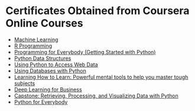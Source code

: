 # Certificates Obtained from Coursera Online Courses

- [Machine Learning](https://github.com/jansenicus/coursera/blob/master/certificates/01%20Coursera%2064J6REZ3TLNX.pdf)
- [R Programming](https://github.com/jansenicus/coursera/blob/master/certificates/02%20Coursera%208U4M3E7BZHR6.pdf)
- [Programming for Everybody (Getting Started with Python)](https://github.com/jansenicus/coursera/blob/master/certificates/03%20Coursera%20P2XQKMFCJMKY.pdf)
- [Python Data Structures](https://github.com/jansenicus/coursera/blob/master/certificates/04%20Coursera%20AJF2MVQ5SE5Y.pdf)
- [Using Python to Access Web Data](https://github.com/jansenicus/coursera/blob/master/certificates/05%20Coursera%20Z5SMSK9YQU8N.pdf)
- [Using Databases with Python](https://github.com/jansenicus/coursera/blob/master/certificates/06%20Coursera%20QFJK6UGVWZYR.pdf)
- [Learning How to Learn: Powerful mental tools to
help you master tough subjects]()
- [Deep Learning for Business]()
- [Capstone: Retrieving, Processing, and Visualizing
Data with Python](https://github.com/jansenicus/coursera/blob/master/certificates/09%20Coursera%203DLUW3CB4KD7.pdf)
- [Python for Everybody](https://github.com/jansenicus/coursera/blob/master/certificates/10%20Coursera%20TQAHZC8NL5C3.pdf)
